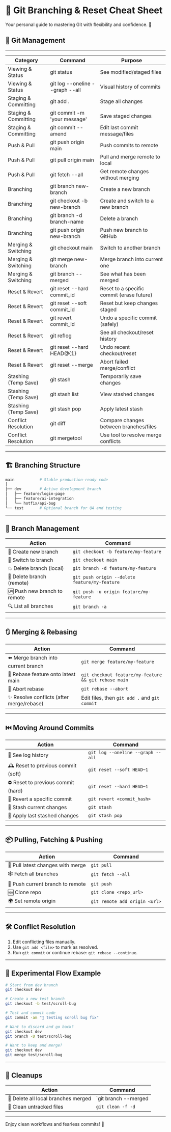 # 🧠 Git Branching & Reset Cheat Sheet

Your personal guide to mastering Git with flexibility and confidence. 💪

## 🌱 Git Management

--------------------------------------------------------------------
| Category            | Command                          |  Purpose |
|---------------------|----------------------------------|----------|
| Viewing & Status    |	git status	                     | See modified/staged files |
| Viewing & Status    | git log --oneline --graph --all	 | Visual history of commits |
| Staging & Committing|	git add .	                     |Stage all changes|
| Staging & Committing|	git commit -m 'your message'	 |Save staged changes|
| Staging & Committing|	git commit --amend	             |Edit last commit message/files|
| Push & Pull	      | git push origin main	         |Push commits to remote|
| Push & Pull	      | git pull origin main	         |Pull and merge remote to local|
| Push & Pull	      | git fetch --all	                 |Get remote changes without merging|
| Branching	          | git branch new-branch	         |Create a new branch|
| Branching	          | git checkout -b new-branch	     |Create and switch to a new branch|
| Branching	          | git branch -d branch-name	     |Delete a branch|
| Branching	          | git push origin new-branch	     |Push new branch to GitHub|
| Merging & Switching |	git checkout main	             |Switch to another branch|
| Merging & Switching |	git merge new-branch	         |Merge branch into current one|
| Merging & Switching |	git branch --merged	             |See what has been merged|
| Reset & Revert	  | git reset --hard commit_id	     |Reset to a specific commit (erase future)|
| Reset & Revert	  | git reset --soft commit_id	     |Reset but keep changes staged|
| Reset & Revert	  | git revert commit_id	         |Undo a specific commit (safely)|
| Reset & Revert	  | git reflog	                     |See all checkout/reset history|
| Reset & Revert      |	git reset --hard HEAD@{1}	     |Undo recent checkout/reset|
| Reset & Revert	  | git reset --merge	             |Abort failed merge/conflict|
| Stashing (Temp Save)|	git stash	                     |Temporarily save changes|
| Stashing (Temp Save)|	git stash list	                 |View stashed changes|
| Stashing (Temp Save)|	git stash pop	                 |Apply latest stash|
| Conflict Resolution |	git diff	                     |Compare changes between branches/files|
| Conflict Resolution |	git mergetool	                 |Use tool to resolve merge conflicts|
-----------------------------------------------------------------------------------------------------





## 🏗️ Branching Structure

```bash
main           # Stable production-ready code
│
├── dev        # Active development branch
│   ├── feature/login-page
│   ├── feature/ai-integration
│   └── hotfix/api-bug
└── test       # Optional branch for QA and testing
```

---

## 🌱 Branch Management

| Action                                | Command |
|---------------------------------------|---------|
| 🚀 Create new branch                  | `git checkout -b feature/my-feature` |
| 🔄 Switch to branch                   | `git checkout main` |
| 💥 Delete branch (local)             | `git branch -d feature/my-feature` |
| 🧨 Delete branch (remote)            | `git push origin --delete feature/my-feature` |
| 🆙 Push new branch to remote         | `git push -u origin feature/my-feature` |
| 🔍 List all branches                 | `git branch -a` |

---

## 🔃 Merging & Rebasing

| Action                                 | Command |
|----------------------------------------|---------|
| ⬅️ Merge branch into current branch    | `git merge feature/my-feature` |
| 🔀 Rebase feature onto latest main     | `git checkout feature/my-feature && git rebase main` |
| 🧹 Abort rebase                        | `git rebase --abort` |
| ✨ Resolve conflicts (after merge/rebase) | Edit files, then `git add .` and `git commit` |

---

## ⏮️ Moving Around Commits

| Action                                  | Command |
|-----------------------------------------|---------|
| 🧭 See log history                      | `git log --oneline --graph --all` |
| 🕰️ Reset to previous commit (soft)     | `git reset --soft HEAD~1` |
| ⛔ Reset to previous commit (hard)      | `git reset --hard HEAD~1` |
| 🔄 Revert a specific commit             | `git revert <commit_hash>` |
| 📌 Stash current changes                | `git stash` |
| 📂 Apply last stashed changes           | `git stash pop` |

---

## 📦 Pulling, Fetching & Pushing

| Action                                 | Command |
|----------------------------------------|---------|
| 🔄 Pull latest changes with merge      | `git pull` |
| 🕸️ Fetch all branches                  | `git fetch --all` |
| 🎯 Push current branch to remote       | `git push` |
| 🆕 Clone repo                          | `git clone <repo_url>` |
| 🌍 Set remote origin                   | `git remote add origin <url>` |

---

## 🛠️ Conflict Resolution

1. Edit conflicting files manually.
2. Use `git add <file>` to mark as resolved.
3. Run `git commit` or continue rebase: `git rebase --continue`.

---

## 🧪 Experimental Flow Example

```bash
# Start from dev branch
git checkout dev

# Create a new test branch
git checkout -b test/scroll-bug

# Test and commit code
git commit -am "🧪 testing scroll bug fix"

# Want to discard and go back?
git checkout dev
git branch -D test/scroll-bug

# Want to keep and merge?
git checkout dev
git merge test/scroll-bug
```

---

## 🧹 Cleanups

| Action                              | Command |
|-------------------------------------|---------|
| 🧽 Delete all local branches merged | `git branch --merged | grep -v '\*\|main' | xargs git branch -d` |
| 🧽 Clean untracked files            | `git clean -f -d` |

---

Enjoy clean workflows and fearless commits! 🚀


